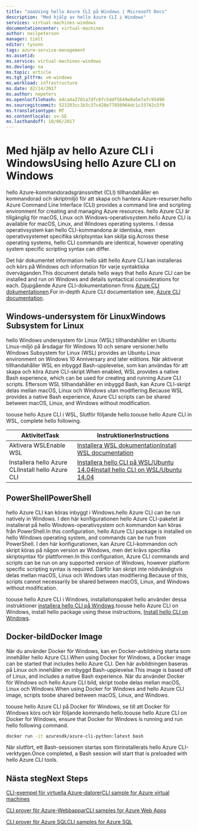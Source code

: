 ```yaml
---
title: "aaaUsing hello Azure CLI på Windows | Microsoft Docs"
description: "Med hjälp av hello Azure CLI i Windows"
services: virtual-machines-windows
documentationcenter: virtual-machines
author: neilpeterson
manager: timlt
editor: tysonn
tags: azure-service-management
ms.assetid: 
ms.service: virtual-machines-windows
ms.devlang: na
ms.topic: article
ms.tgt_pltfrm: vm-windows
ms.workload: infrastructure
ms.date: 02/14/2017
ms.author: nepeters
ms.openlocfilehash: edca4a2701a7dfc0fc54df5649e8a5e7afc95490
ms.sourcegitcommit: 523283cc1b3c37c428e77850964dc1c33742c5f0
ms.translationtype: MT
ms.contentlocale: sv-SE
ms.lasthandoff: 10/06/2017
---
```

# <a name="using-hello-azure-cli-on-windows"></a><span data-ttu-id="e3b49-103">Med hjälp av hello Azure CLI i Windows</span><span class="sxs-lookup"><span data-stu-id="e3b49-103">Using hello Azure CLI on Windows</span></span>

<span data-ttu-id="e3b49-104">hello Azure-kommandoradsgränssnittet (CLI) tillhandahåller en kommandorad och skriptmiljö för att skapa och hantera Azure-resurser.</span><span class="sxs-lookup"><span data-stu-id="e3b49-104">hello Azure Command Line Interface (CLI) provides a command line and scripting environment for creating and managing Azure resources.</span></span> <span data-ttu-id="e3b49-105">hello Azure CLI är tillgänglig för macOS, Linux och Windows-operativsystem.</span><span class="sxs-lookup"><span data-stu-id="e3b49-105">hello Azure CLI is available for macOS, Linux, and Windows operating systems.</span></span> <span data-ttu-id="e3b49-106">I dessa operativsystem kan hello CLI-kommandona är identiska, men operativsystemet specifika skriptsyntax kan skilja sig.</span><span class="sxs-lookup"><span data-stu-id="e3b49-106">Across these operating systems, hello CLI commands are identical, however operating system specific scripting syntax can differ.</span></span>

<span data-ttu-id="e3b49-107">Det här dokumentet information hello sätt hello Azure CLI kan installeras och körs på Windows och information för varje syntaktiska överväganden.</span><span class="sxs-lookup"><span data-stu-id="e3b49-107">This document details hello ways that hello Azure CLI can be installed and run on Windows and details syntactical considerations for each.</span></span> <span data-ttu-id="e3b49-108">Djupgående Azure CLI-dokumentationen finns [Azure CLI dokumentationen]( https://docs.microsoft.com/en-us/cli/azure/overview).</span><span class="sxs-lookup"><span data-stu-id="e3b49-108">For in-depth Azure CLI documentation see, [Azure CLI documentation]( https://docs.microsoft.com/en-us/cli/azure/overview).</span></span>

## <a name="windows-subsystem-for-linux"></a><span data-ttu-id="e3b49-109">Windows-undersystem för Linux</span><span class="sxs-lookup"><span data-stu-id="e3b49-109">Windows Subsystem for Linux</span></span>

<span data-ttu-id="e3b49-110">hello Windows undersystem för Linux (WSL) tillhandahåller en Ubuntu Linux-miljö på årsdagar för Windows 10 och senare versioner.</span><span class="sxs-lookup"><span data-stu-id="e3b49-110">hello Windows Subsystem for Linux (WSL) provides an Ubuntu Linux environment on Windows 10 Anniversary and later editions.</span></span> <span data-ttu-id="e3b49-111">När aktiverat tillhandahåller WSL en inbyggd Bash-upplevelse, som kan användas för att skapa och köra Azure CLI-skript.</span><span class="sxs-lookup"><span data-stu-id="e3b49-111">When enabled, WSL provides a native Bash experience, which can be used for creating and running Azure CLI scripts.</span></span> <span data-ttu-id="e3b49-112">Eftersom WSL tillhandahåller en inbyggd Bash, kan Azure CLI-skript delas mellan macOS, Linux och Windows utan modifiering.</span><span class="sxs-lookup"><span data-stu-id="e3b49-112">Because WSL provides a native Bash experience, Azure CLI scripts can be shared between macOS, Linux, and Windows without modification.</span></span>

<span data-ttu-id="e3b49-113">toouse hello Azure CLI i WSL, Slutför följande hello.</span><span class="sxs-lookup"><span data-stu-id="e3b49-113">toouse hello Azure CLI in WSL, complete hello following.</span></span>

|<span data-ttu-id="e3b49-114">Aktivitet</span><span class="sxs-lookup"><span data-stu-id="e3b49-114">Task</span></span> | <span data-ttu-id="e3b49-115">Instruktioner</span><span class="sxs-lookup"><span data-stu-id="e3b49-115">Instructions</span></span> |
|---|---|
| <span data-ttu-id="e3b49-116">Aktivera WSL</span><span class="sxs-lookup"><span data-stu-id="e3b49-116">Enable WSL</span></span> | [<span data-ttu-id="e3b49-117">Installera WSL dokumentation</span><span class="sxs-lookup"><span data-stu-id="e3b49-117">Install WSL documentation </span></span>](https://msdn.microsoft.com/en-us/commandline/wsl/install_guide) |
| <span data-ttu-id="e3b49-118">Installera hello Azure CLI</span><span class="sxs-lookup"><span data-stu-id="e3b49-118">Install hello Azure CLI</span></span> |[<span data-ttu-id="e3b49-119">Installera hello CLI på WSL/Ubuntu 14.04</span><span class="sxs-lookup"><span data-stu-id="e3b49-119">Install hello CLI on WSL/Ubuntu 14.04</span></span>](https://docs.microsoft.com/en-us/cli/azure/install-az-cli2#ubuntu)|

## <a name="powershell"></a><span data-ttu-id="e3b49-120">PowerShell</span><span class="sxs-lookup"><span data-stu-id="e3b49-120">PowerShell</span></span>

<span data-ttu-id="e3b49-121">hello Azure CLI kan köras inbyggt i Windows.</span><span class="sxs-lookup"><span data-stu-id="e3b49-121">hello Azure CLI can be run natively in Windows.</span></span> <span data-ttu-id="e3b49-122">I den här konfigurationen hello Azure CLI-paketet är installerat på hello Windows-operativsystem och kommandon kan köras från PowerShell.</span><span class="sxs-lookup"><span data-stu-id="e3b49-122">In this configuration, hello Azure CLI package is installed on hello Windows operating system, and commands can be run from PowerShell.</span></span> <span data-ttu-id="e3b49-123">I den här konfigurationen, kan Azure CLI-kommandon och skript köras på någon version av Windows, men det krävs specifika skriptsyntax för plattformen.</span><span class="sxs-lookup"><span data-stu-id="e3b49-123">In this configuration, Azure CLI commands and scripts can be run on any supported version of Windows, however platform specific scripting syntax is required.</span></span> <span data-ttu-id="e3b49-124">Därför kan skript inte nödvändigtvis delas mellan macOS, Linux och Windows utan modifiering.</span><span class="sxs-lookup"><span data-stu-id="e3b49-124">Because of this, scripts cannot necessarily be shared between macOS, Linux, and Windows without modification.</span></span>

<span data-ttu-id="e3b49-125">toouse hello Azure CLI i Windows, installationspaket hello använder dessa instruktioner [installera hello CLI på Windows](https://docs.microsoft.com/en-us/cli/azure/install-az-cli2#windows).</span><span class="sxs-lookup"><span data-stu-id="e3b49-125">toouse hello Azure CLI on Windows, install hello package using these instructions, [Install hello CLI on Windows](https://docs.microsoft.com/en-us/cli/azure/install-az-cli2#windows).</span></span>

## <a name="docker-image"></a><span data-ttu-id="e3b49-126">Docker-bild</span><span class="sxs-lookup"><span data-stu-id="e3b49-126">Docker Image</span></span>

<span data-ttu-id="e3b49-127">När du använder Docker för Windows, kan en Docker-avbildning starta som innehåller hello Azure CLI.</span><span class="sxs-lookup"><span data-stu-id="e3b49-127">When using Docker for Windows, a Docker image can be started that includes hello Azure CLI.</span></span> <span data-ttu-id="e3b49-128">Den här avbildningen baseras på Linux och innehåller en inbyggd Bash-upplevelse.</span><span class="sxs-lookup"><span data-stu-id="e3b49-128">This image is based off of Linux, and includes a native Bash experience.</span></span>  <span data-ttu-id="e3b49-129">När du använder Docker för Windows och hello Azure CLI bild, skript toobe delas mellan macOS, Linux och Windows.</span><span class="sxs-lookup"><span data-stu-id="e3b49-129">When using Docker for Windows and hello Azure CLI image, scripts toobe shared between macOS, Linux, and Windows.</span></span> 

<span data-ttu-id="e3b49-130">toouse hello Azure CLI på Docker för Windows, se till att Docker för Windows körs och kör följande kommando hello.</span><span class="sxs-lookup"><span data-stu-id="e3b49-130">toouse hello Azure CLI on Docker for Windows, ensure that Docker for Windows is running and run hello following command.</span></span>

```bash
docker run -it azuresdk/azure-cli-python:latest bash
```

<span data-ttu-id="e3b49-131">När slutfört, ett Bash-sessionen startas som förinstallerats hello Azure CLI-verktygen.</span><span class="sxs-lookup"><span data-stu-id="e3b49-131">Once completed, a Bash session will start that is preloaded with hello Azure CLI tools.</span></span>

## <a name="next-steps"></a><span data-ttu-id="e3b49-132">Nästa steg</span><span class="sxs-lookup"><span data-stu-id="e3b49-132">Next Steps</span></span>

[<span data-ttu-id="e3b49-133">CLI-exempel för virtuella Azure-datorer</span><span class="sxs-lookup"><span data-stu-id="e3b49-133">CLI sample for Azure virtual machines</span></span>](../linux/cli-samples.md?toc=%2fazure%2fvirtual-machines%2flinux%2ftoc.json)

[<span data-ttu-id="e3b49-134">CLI prover för Azure-Webbappar</span><span class="sxs-lookup"><span data-stu-id="e3b49-134">CLI samples for Azure Web Apps</span></span>](../../app-service-web/app-service-cli-samples.md)

[<span data-ttu-id="e3b49-135">CLI prover för Azure SQL</span><span class="sxs-lookup"><span data-stu-id="e3b49-135">CLI samples for Azure SQL</span></span>](../../sql-database/sql-database-cli-samples.md)
